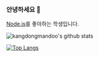 ### 안녕하세요 👋
[Node.js](https://nodejs.org/en/)를 좋아하는 학생입니다.  

![kangdongmandoo's github stats](https://github-readme-stats.vercel.app/api?username=kangdongmandoo&show_icons=true&theme=Gradient)

[![Top Langs](https://github-readme-stats.vercel.app/api/top-langs/?username=kangdongmandoo&layout=compact&theme=Gradient)](https://github.com/kangdongmandoo/github-readme-stats)
